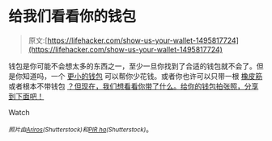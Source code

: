 # 给我们看看你的钱包

> 原文:[https://lifehacker.com/show-us-your-wallet-1495817724](https://lifehacker.com/show-us-your-wallet-1495817724)

钱包是你可能不会想太多的东西之一，至少一旦你找到了合适的钱包就不会了。但是你知道吗，一个 [更小的钱包](https://lifehacker.com/spend-less-with-a-smaller-wallet-or-pocketbook-1460071238) 可以帮你少花钱。或者你也许可以只带一根 [橡皮筋](http://lifehacker.com/why-a-rubber-band-is-the-best-wallet-ive-ever-had-5993929) 或者根本不带钱包 [？但现在，我们想看看你带了什么。给你的钱包拍张照，分享到下面吧！](http://lifehacker.com/how-to-digitize-your-wallet-and-put-it-in-your-smartpho-472570649)

Watch

*<small>照片由</small>*[*<small>Ariros</small>*](http://www.shutterstock.com/pic.mhtml?id=156487448&src=id)*<small>(Shutterstock)和</small>*[*<small>PIR ha</small>*](http://www.shutterstock.com/pic.mhtml?id=69735100&src=id)*<small>(Shutterstock)</small>*。